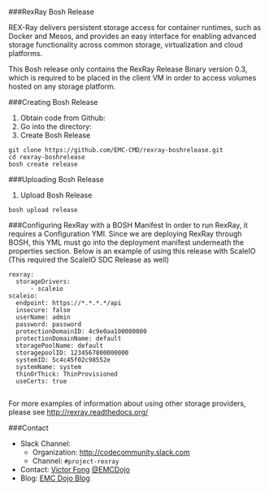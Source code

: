 ###RexRay Bosh Release

REX-Ray delivers persistent storage access for container runtimes, such as Docker and Mesos, and provides an easy interface for enabling advanced storage functionality across common storage, virtualization and cloud platforms. 

This Bosh release only contains the RexRay Release Binary version 0.3, which is required to be placed in the client VM in order to access volumes hosted on any storage platform.

###Creating Bosh Release
 
 1. Obtain code from Github: 
 2. Go into the directory: 
 3. Create Bosh Release
 
 ```
 git clone https://github.com/EMC-CMD/rexray-boshrelease.git
 cd rexray-boshrelease
 bosh create release
 ```
###Uploading Bosh Release
 1. Upload Bosh Release
 
 ``` bosh upload release ```
 
###Configuring RexRay with a BOSH Manifest
In order to run RexRay, it requires a Configuration YMl. Since we are deploying RexRay through BOSH, this YML must go into the deployment manifest underneath the properties section. Below is an example of using this release with ScaleIO (This required the ScaleIO SDC Release as well)

```
rexray:
  storageDrivers:
      - scaleio
scaleio:
  endpoint: https://*.*.*.*/api
  insecure: false
  userName: admin
  password: password
  protectionDomainID: 4c9e0aa100000000
  protectionDomainName: default    
  storagePoolName: default    
  storagepoolID: 1234567800000000
  systemID: 5c4c45f02c98552e
  systemName: system
  thinOrThick: ThinProvisioned
  useCerts: true
  
```

For more examples of information about using other storage providers, please see <http://rexray.readthedocs.org/>

###Contact
- Slack Channel:
  - Organization: <http://codecommunity.slack.com>
  - Channel: `#project-rexray`
- Contact: [Victor Fong](mailto:victor.fong@emc.com) [@EMCDojo](https://twitter.com/hashtag/emcdojo)
- Blog: [EMC Dojo Blog](dojoblog.emc.com)
 
 
 
 

 
